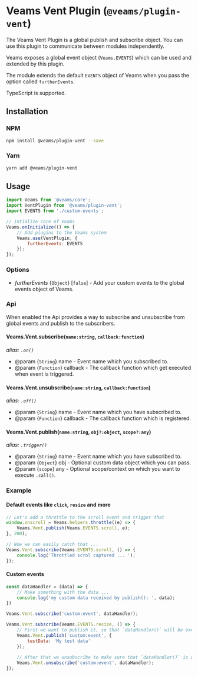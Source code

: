 # Veams Vent Plugin (`@veams/plugin-vent`)

The Veams Vent Plugin is a global publish and subscribe object. You can use this plugin to communicate between modules independently.

Veams exposes a global event object (`Veams.EVENTS`) which can be used and extended by this plugin.

The module extends the default `EVENTS` object of Veams when you pass the option called `furtherEvents`.

TypeScript is supported. 

## Installation

### NPM

``` bash 
npm install @veams/plugin-vent --save
```

### Yarn 

``` bash 
yarn add @veams/plugin-vent
```

## Usage

```js
import Veams from '@veams/core';
import VentPlugin from '@veams/plugin-vent';
import EVENTS from './custom-events';

// Intialize core of Veams
Veams.onInitialize(() => {
    // Add plugins to the Veams system
    Veams.use(VentPlugin, {
        furtherEvents: EVENTS
    });
});
```

### Options

- _furtherEvents_ {`Object`} [`false`] - Add your custom events to the global events object of Veams.

### Api

When enabled the Api provides a way to subscribe and unsubscribe from global events and publish to the subscribers.

#### Veams.Vent.subscribe(`name:string`, `callback:function`)

_alias: `.on()`_

* @param {`String`} name - Event name which you subscribed to.
* @param {`Function`} callback - The callback function which get executed when event is triggered.

#### Veams.Vent.unsubscribe(`name:string`, `callback:function`)

_alias: `.off()`_

* @param {`String`} name - Event name which you have subscribed to.
* @param {`Function`} callback - The callback function which is registered.

#### Veams.Vent.publish(`name:string`, `obj?:object`, `scope?:any`)

_alias: `.trigger()`_

* @param {`String`} name - Event name which you have subscribed to.
* @param {`Object`} obj - Optional custom data object which you can pass.
* @param {`scope`} any - Optional scope/context on which you want to execute `.call()`.


### Example

#### Default events like `click`, `resize` and more

```js
// Let's add a throttle to the scroll event and trigger that
window.onscroll = Veams.helpers.throttle((e) => {
    Veams.Vent.publish(Veams.EVENTS.scroll, e);
}, 200);

// Now we can easily catch that ...
Veams.Vent.subscribe(Veams.EVENTS.scroll, () => {
	console.log('Throttled scrol captured ... ');
});
```

#### Custom events

```js
const dataHandler = (data) => {
	// Make something with the data ...
	console.log('my custom data received by publish(): ', data);
})

Veams.Vent.subscribe('custom:event', dataHandler);

Veams.Vent.subscribe(Veams.EVENTS.resize, () => {
	// First we want to publish it, so that `dataHandler()` will be executed
	Veams.Vent.publish('custom:event', {
		testData: 'My test data'
	});
	
	// After that we unsubscribe to make sure that `dataHandler()` is only executed once
	Veams.Vent.unsubscribe('custom:event', dataHandler);
});
```
